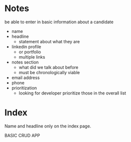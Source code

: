 # Notes

be able to enter in basic information about a candidate
- name
- headline
  - statement about what they are
- linkedin profile
  - or portfolio
  - multiple links
- notes section
  - what did we talk about before
  - must be chronologically viable
- email address
- phone
- prioritization
  - looking for developer prioritize those in the overall list


# Index

 Name and headline only on the index page.



BASIC CRUD APP
